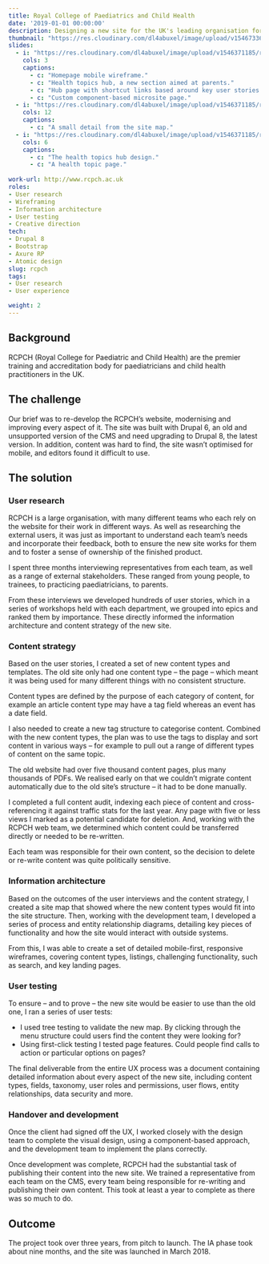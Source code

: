 ```yaml
---
title: Royal College of Paediatrics and Child Health
date: '2019-01-01 00:00:00'
description: Designing a new site for the UK's leading organisation for paediatricians and child health.
thumbnail: "https://res.cloudinary.com/dl4abuxel/image/upload/v1546733610/rcpch.jpg"
slides:
  - i: "https://res.cloudinary.com/dl4abuxel/image/upload/v1546371185/rcpch1.jpg"
    cols: 3
    captions:
      - c: "Homepage mobile wireframe."
      - c: "Health topics hub, a new section aimed at parents."
      - c: "Hub page with shortcut links based around key user stories."
      - c: "Custom component-based microsite page."
  - i: "https://res.cloudinary.com/dl4abuxel/image/upload/v1546371185/rcpch2.jpg"
    cols: 12
    captions:
      - c: "A small detail from the site map."
  - i: "https://res.cloudinary.com/dl4abuxel/image/upload/v1546371185/rcpch3.jpg"
    cols: 6
    captions:
      - c: "The health topics hub design."
      - c: "A health topic page."
 
work-url: http://www.rcpch.ac.uk
roles:
- User research
- Wireframing
- Information architecture
- User testing
- Creative direction
tech:
- Drupal 8
- Bootstrap
- Axure RP
- Atomic design
slug: rcpch
tags:
- User research
- User experience 

weight: 2
---
```


## Background
RCPCH (Royal College for Paediatric and Child Health) are the premier training and accreditation body for paediatricians and child health practitioners in the UK. 

## The challenge
Our brief was to re-develop the RCPCH’s website, modernising and improving every aspect of it. The site was built with Drupal 6, an old and unsupported version of the CMS and need upgrading to Drupal 8, the latest version. In addition, content was hard to find, the site wasn’t optimised for mobile, and editors found it difficult to use.

## The solution
### User research
RCPCH is a large organisation, with many different teams who each rely on the website for their work in different ways. As well as researching the external users, it was just as important to understand each team’s needs and incorporate their feedback, both to ensure the new site works for them and to foster a sense of ownership of the finished product.

I spent three months interviewing representatives from each team, as well as a range of external stakeholders. These ranged from young people, to trainees, to practicing paediatricians, to parents.

From these interviews we developed hundreds of user stories, which in a series of workshops held with each department, we grouped into epics and ranked them by importance. These directly informed the information architecture and content strategy of the new site.

### Content strategy
Based on the user stories, I created a set of new content types and templates. The old site only had one content type – the page – which meant it was being used for many different things with no consistent structure.

Content types are defined by the purpose of each category of content, for example an article content type may have a tag field whereas an event has a date field.

I also needed to create a new tag structure to categorise content. Combined with the new content types, the plan was to use the tags to display and sort content in various ways – for example to pull out a range of different types of content on the same topic.

The old website had over five thousand content pages, plus many thousands of PDFs. We realised early on that we couldn’t migrate content automatically  due to the old site’s structure – it had to be done manually. 

I completed a full content audit, indexing each piece of content and cross-referencing it against traffic stats for the last year. Any page with five or less views I marked as a potential candidate for deletion. And, working with the RCPCH web team, we determined which content could be transferred directly or needed to be re-written. 

Each team was responsible for their own content, so the decision to delete or re-write content was quite politically sensitive.

### Information architecture

Based on the outcomes of the user interviews and the content strategy, I created a site map that showed where the new content types would fit into the site structure. Then, working with the development team, I developed a series of process and entity relationship diagrams, detailing key pieces of functionality and how the site would interact with outside systems.

From this, I was able to create a set of detailed mobile-first, responsive wireframes, covering content types, listings, challenging functionality, such as search, and key landing pages. 

### User testing
To ensure – and to prove – the new site would be easier to use than the old one, I ran a series of user tests:
* I used tree testing to validate the new map. By clicking through the menu structure could users find the content they were looking for?
* Using first-click testing I tested page features. Could people find calls to action or particular options on pages?

The final deliverable from the entire UX process was a document containing detailed information about every aspect of the new site, including content types, fields, taxonomy, user roles and permissions, user flows, entity relationships, data security and more. 

### Handover and development
Once the client had signed off the UX, I worked closely with the design team to complete the visual design, using a component-based approach, and the development team to implement the plans correctly.

Once development was complete, RCPCH had the substantial task  of publishing their content into the new site. We trained a representative from each team on the CMS, every team being responsible for re-writing and publishing their own content. This took at least a year to complete as there was so much to do.

## Outcome
The project took over three years, from pitch to launch. The IA phase took about nine months, and the site was launched in March 2018.

